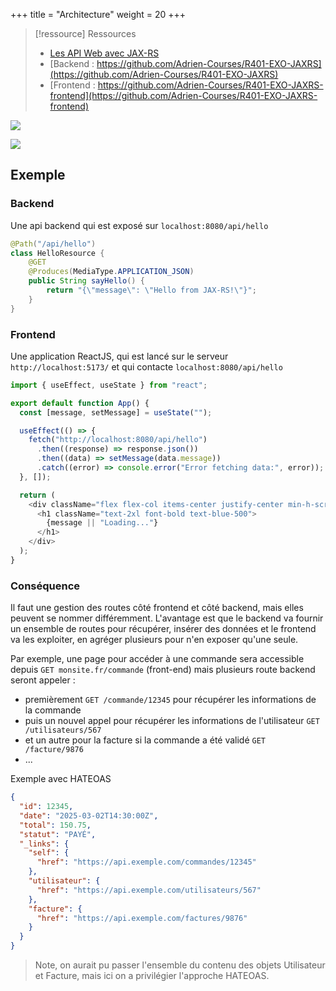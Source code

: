 +++
title = "Architecture"
weight = 20
+++

> [!ressource] Ressources
> - [Les API Web avec JAX-RS](https://gayerie.dev/epsi-b3-javaee/javaee_web/jaxrs.html)
> - [Backend : https://github.com/Adrien-Courses/R401-EXO-JAXRS](https://github.com/Adrien-Courses/R401-EXO-JAXRS)
> - [Frontend : https://github.com/Adrien-Courses/R401-EXO-JAXRS-frontend](https://github.com/Adrien-Courses/R401-EXO-JAXRS-frontend)

![](architecture_simple.png)

![](architecture_detaillee.png)

## Exemple
### Backend
Une api backend qui est exposé sur `localhost:8080/api/hello`
```java
@Path("/api/hello")
class HelloResource {
    @GET
    @Produces(MediaType.APPLICATION_JSON)
    public String sayHello() {
        return "{\"message\": \"Hello from JAX-RS!\"}";
    }
}
```

### Frontend
Une application ReactJS, qui est lancé sur le serveur `http://localhost:5173/` et qui contacte `localhost:8080/api/hello`

```js
import { useEffect, useState } from "react";

export default function App() {
  const [message, setMessage] = useState("");

  useEffect(() => {
    fetch("http://localhost:8080/api/hello")
      .then((response) => response.json())
      .then((data) => setMessage(data.message))
      .catch((error) => console.error("Error fetching data:", error));
  }, []);

  return (
    <div className="flex flex-col items-center justify-center min-h-screen bg-gray-100">
      <h1 className="text-2xl font-bold text-blue-500">
        {message || "Loading..."}
      </h1>
    </div>
  );
}
```

### Conséquence
Il faut une gestion des routes côté frontend et côté backend, mais elles peuvent se nommer différemment.
L'avantage est que le backend va fournir un ensemble de routes pour récupérer, insérer des données et le frontend va les exploiter, en agréger plusieurs pour n'en exposer qu'une seule.

Par exemple, une page pour accéder à une commande sera accessible depuis `GET monsite.fr/commande` (front-end) mais plusieurs route backend seront appeler :
- premièrement `GET /commande/12345` pour récupérer les informations de la commande
- puis un nouvel appel pour récupérer les informations de l'utilisateur `GET /utilisateurs/567`
- et un autre pour la facture si la commande a été validé `GET /facture/9876`
- ...

Exemple avec HATEOAS
```json
{
  "id": 12345,
  "date": "2025-03-02T14:30:00Z",
  "total": 150.75,
  "statut": "PAYÉ",
  "_links": {
    "self": {
      "href": "https://api.exemple.com/commandes/12345"
    },
    "utilisateur": {
      "href": "https://api.exemple.com/utilisateurs/567"
    },
    "facture": {
      "href": "https://api.exemple.com/factures/9876"
    }
  }
}
```

> Note, on aurait pu passer l'ensemble du contenu des objets Utilisateur et Facture, mais ici on a privilégier l'approche HATEOAS.